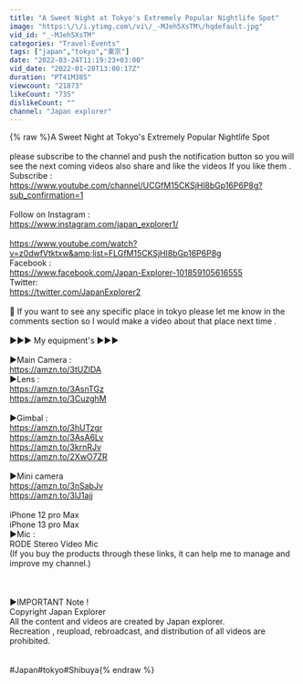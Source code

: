 ```yaml
---
title: "A Sweet Night at Tokyo's Extremely Popular Nightlife Spot"
image: "https:\/\/i.ytimg.com\/vi\/_-MJeh5XsTM\/hqdefault.jpg"
vid_id: "_-MJeh5XsTM"
categories: "Travel-Events"
tags: ["japan","tokyo","東京"]
date: "2022-03-24T11:19:23+03:00"
vid_date: "2022-01-28T13:00:17Z"
duration: "PT41M38S"
viewcount: "21873"
likeCount: "735"
dislikeCount: ""
channel: "Japan explorer"
---
```

{% raw %}A Sweet Night at Tokyo's Extremely Popular Nightlife Spot<br /><br />please subscribe to the channel and push the notification button so you will see the next coming videos also share and like the videos If you like them .<br />Subscribe :<br /><a rel="nofollow" target="blank" href="https://www.youtube.com/channel/UCGfM15CKSjHl8bGp16P6P8g?sub_confirmation=1">https://www.youtube.com/channel/UCGfM15CKSjHl8bGp16P6P8g?sub_confirmation=1</a><br /><br />Follow on Instagram  :<br /><a rel="nofollow" target="blank" href="https://www.instagram.com/japan_explorer1/">https://www.instagram.com/japan_explorer1/</a><br /><br /><a rel="nofollow" target="blank" href="https://www.youtube.com/watch?v=z0dwfVtktxw&amp;list=FLGfM15CKSjHl8bGp16P6P8g">https://www.youtube.com/watch?v=z0dwfVtktxw&amp;list=FLGfM15CKSjHl8bGp16P6P8g</a><br />Facebook : <br /><a rel="nofollow" target="blank" href="https://www.facebook.com/Japan-Explorer-101859105616555">https://www.facebook.com/Japan-Explorer-101859105616555</a><br />Twitter:<br /><a rel="nofollow" target="blank" href="https://twitter.com/JapanExplorer2">https://twitter.com/JapanExplorer2</a><br /><br />💚 If you want to see any specific place in tokyo please let me know in the comments section so I would make a video about that place next time .<br /><br /> ►►► My equipment's ►►►<br /><br />►Main Camera : <br />   <a rel="nofollow" target="blank" href="https://amzn.to/3tUZlDA">https://amzn.to/3tUZlDA</a><br />►Lens :<br />   <a rel="nofollow" target="blank" href="https://amzn.to/3AsnTGz">https://amzn.to/3AsnTGz</a><br />   <a rel="nofollow" target="blank" href="https://amzn.to/3CuzghM">https://amzn.to/3CuzghM</a><br /><br />►Gimbal  : <br />  <a rel="nofollow" target="blank" href="https://amzn.to/3hUTzgr">https://amzn.to/3hUTzgr</a><br />  <a rel="nofollow" target="blank" href="https://amzn.to/3AsA6Lv">https://amzn.to/3AsA6Lv</a><br />  <a rel="nofollow" target="blank" href="https://amzn.to/3krnRJv">https://amzn.to/3krnRJv</a><br />  <a rel="nofollow" target="blank" href="https://amzn.to/2XwO7ZR">https://amzn.to/2XwO7ZR</a><br /><br />►Mini camera <br /><a rel="nofollow" target="blank" href="https://amzn.to/3nSabJv">https://amzn.to/3nSabJv</a><br /><a rel="nofollow" target="blank" href="https://amzn.to/3lJ1ajj">https://amzn.to/3lJ1ajj</a><br /><br />   iPhone 12 pro Max <br />   iPhone 13 pro Max <br />►Mic :<br />  RODE Stereo Video Mic<br />(If you buy the products through these links, it can help me to manage and improve my channel.)<br /><br /><br /><br />►IMPORTANT Note  !<br />Copyright Japan Explorer<br />All the content and videos are created by Japan explorer.<br />Recreation , reupload, rebroadcast, and distribution of all videos are prohibited.<br /><br /><br />#Japan#tokyo#Shibuya{% endraw %}
